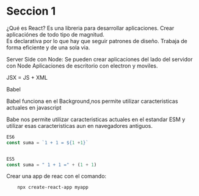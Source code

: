 # Seccion 1 


¿Qué es React?
Es una libreria para desarrollar aplicaciones. 
Crear aplicaciónes de todo tipo de magnitud.  
Es declarativa por lo que hay que seguir patrones de diseño.
Trabaja de forma eficiente y de una sola via. 

Server Side con Node:
Se pueden crear aplicaciones del lado del servidor con Node 
Aplicaciones de escritorio con electron y moviles. 


JSX = JS + XML


Babel 

Babel funciona en el Background,nos permite utilizar caracteristicas actuales en javascript 

Babe nos permite utilizar caracteristicas actuales en el estandar ESM y utilizar esas caracteristicas aun 
en navegadores antiguos. 


```js
ES6
const suma = `1 + 1 = ${1 +1}` 


ES5
const suma = " 1 + 1 =" + (1 + 1) 

```

Crear una app de reac con el comando: 

```bash
    npx create-react-app myapp
```